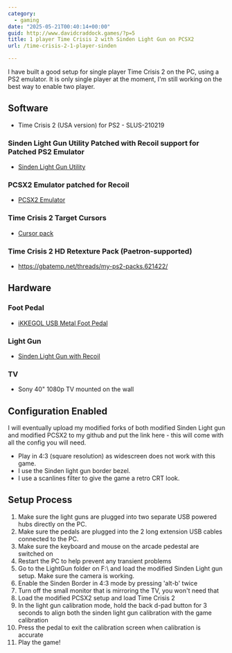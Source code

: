 ```yaml
---
category:
  - gaming
date: "2025-05-21T00:40:14+00:00"
guid: http://www.davidcraddock.games/?p=5
title: 1 player Time Crisis 2 with Sinden Light Gun on PCSX2
url: /time-crisis-2-1-player-sinden

---
```


I have built a good setup for single player Time Crisis 2 on the PC, using a PS2 emulator. It is only single player at the moment, I'm still working on the best way to enable two player.

## Software

* Time Crisis 2 (USA version) for PS2 - SLUS-210219

### Sinden Light Gun Utility Patched with Recoil support for Patched PS2 Emulator

* <a href="https://github.com/nixxou/SindenSoft/releases/tag/V1">Sinden Light Gun Utility</a>

### PCSX2 Emulator patched for Recoil

* <a href="https://github.com/nixxou/pcsx2/releases/tag/V1.1">PCSX2 Emulator</a>

### Time Crisis 2 Target Cursors

* <a href="https://mega.nz/folder/IiMzQTzR#yf8BWqult3kILq6dVPp4ZQ">Cursor pack</a>

### Time Crisis 2 HD Retexture Pack (Paetron-supported)

* <a href="https://gbatemp.net/threads/my-ps2-packs.621422/">https://gbatemp.net/threads/my-ps2-packs.621422/</a>

## Hardware

### Foot Pedal

* <a href="https://www.amazon.co.uk/dp/B07Z1VDLK1?ref=ppx_yo2ov_dt_b_fed_asin_title">iKKEGOL USB Metal Foot Pedal</a>

### Light Gun

* <a href="https://www.sindenshop.com/products/sinden-lightgun-with-recoil">Sinden Light Gun with Recoil</a>

### TV

* Sony 40" 1080p TV mounted on the wall

## Configuration Enabled

I will eventually upload my modified forks of both modified Sinden Light gun and modified PCSX2 to my github and put the link here - this will come with all the config you will need.

* Play in 4:3 (square resolution) as widescreen does not work with this game.
* I use the Sinden light gun border bezel.
* I use a scanlines filter to give the game a retro CRT look.

## Setup Process

1. Make sure the light guns are plugged into two separate USB powered hubs directly on the PC.
2. Make sure the pedals are plugged into the 2 long extension USB cables connected to the PC.
3. Make sure the keyboard and mouse on the arcade pedestal are switched on
4. Restart the PC to help prevent any transient problems
5. Go to the LightGun folder on F:\ and load the modified Sinden Light gun setup. Make sure the camera is working.
6. Enable the Sinden Border in 4:3 mode by pressing 'alt-b' twice
7. Turn off the small monitor that is mirroring the TV, you won't need that
8. Load the modified PCSX2 setup and load Time Crisis 2
9. In the light gun calibration mode, hold the back d-pad button for 3 seconds to align both the sinden light gun calibration with the game calibration
10. Press the pedal to exit the calibration screen when calibration is accurate
11. Play the game!



